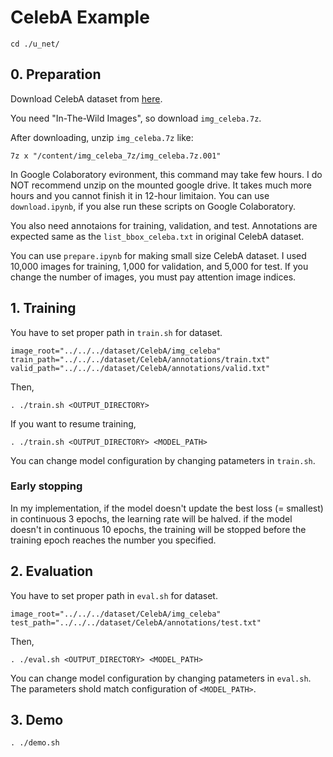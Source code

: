 # CelebA Example


```
cd ./u_net/
```

## 0. Preparation
Download CelebA dataset from [here](http://mmlab.ie.cuhk.edu.hk/projects/CelebA.html).

You need "In-The-Wild Images", so download `img_celeba.7z`.

After downloading, unzip `img_celeba.7z` like:

```
7z x "/content/img_celeba_7z/img_celeba.7z.001"
```

In Google Colaboratory evironment, this command may take few hours.
I do NOT recommend unzip on the mounted google drive. It takes much more hours and you cannot finish it in 12-hour limitaion.
You can use `download.ipynb`, if you alse run these scripts on Google Colaboratory.

You also need annotaions for training, validation, and test.
Annotations are expected same as the `list_bbox_celeba.txt` in original CelebA dataset.

You can use `prepare.ipynb` for making small size CelebA dataset.
I used 10,000 images for training, 1,000 for validation, and 5,000 for test.
If you change the number of images, you must pay attention image indices.


## 1. Training
You have to set proper path in `train.sh` for dataset.

```
image_root="../../../dataset/CelebA/img_celeba"
train_path="../../../dataset/CelebA/annotations/train.txt"
valid_path="../../../dataset/CelebA/annotations/valid.txt"
```

Then, 
```
. ./train.sh <OUTPUT_DIRECTORY>
```

If you want to resume training, 
```
. ./train.sh <OUTPUT_DIRECTORY> <MODEL_PATH>
```

You can change model configuration by changing patameters in `train.sh`.

### Early stopping
In my implementation, if the model doesn't update the best loss (= smallest) in continuous 3 epochs, the learning rate will be halved. 
if the model doesn't in continuous 10 epochs, the training will be stopped before the training epoch reaches the number you specified.

## 2. Evaluation
You have to set proper path in `eval.sh` for dataset.

```
image_root="../../../dataset/CelebA/img_celeba"
test_path="../../../dataset/CelebA/annotations/test.txt"
```

Then,
```
. ./eval.sh <OUTPUT_DIRECTORY> <MODEL_PATH>
```

You can change model configuration by changing patameters in `eval.sh`.
The parameters shold match configuration of `<MODEL_PATH>`.

## 3. Demo
```
. ./demo.sh
```

